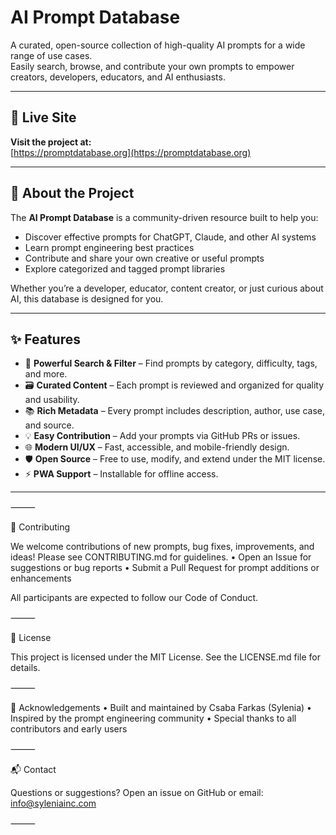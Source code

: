# AI Prompt Database

A curated, open-source collection of high-quality AI prompts for a wide range of use cases.  
Easily search, browse, and contribute your own prompts to empower creators, developers, educators, and AI enthusiasts.

---

## 🚀 Live Site

**Visit the project at:**  
[https://promptdatabase.org](https://promptdatabase.org)

---

## 📝 About the Project

The **AI Prompt Database** is a community-driven resource built to help you:

- Discover effective prompts for ChatGPT, Claude, and other AI systems
- Learn prompt engineering best practices
- Contribute and share your own creative or useful prompts
- Explore categorized and tagged prompt libraries

Whether you’re a developer, educator, content creator, or just curious about AI, this database is designed for you.

---

## ✨ Features

- 🔎 **Powerful Search & Filter** – Find prompts by category, difficulty, tags, and more.
- 🗃️ **Curated Content** – Each prompt is reviewed and organized for quality and usability.
- 📚 **Rich Metadata** – Every prompt includes description, author, use case, and source.
- 💡 **Easy Contribution** – Add your prompts via GitHub PRs or issues.
- 🌐 **Modern UI/UX** – Fast, accessible, and mobile-friendly design.
- 🛡️ **Open Source** – Free to use, modify, and extend under the MIT license.
- ⚡️ **PWA Support** – Installable for offline access.

---

⸻

🤝 Contributing

We welcome contributions of new prompts, bug fixes, improvements, and ideas!
Please see CONTRIBUTING.md for guidelines.
 • Open an Issue for suggestions or bug reports
 • Submit a Pull Request for prompt additions or enhancements

All participants are expected to follow our Code of Conduct.

⸻

📄 License

This project is licensed under the MIT License.
See the LICENSE.md file for details.

⸻

🌟 Acknowledgements
 • Built and maintained by Csaba Farkas (Sylenia)
 • Inspired by the prompt engineering community
 • Special thanks to all contributors and early users

⸻

📬 Contact

Questions or suggestions?
Open an issue on GitHub or email: <info@syleniainc.com>

⸻
